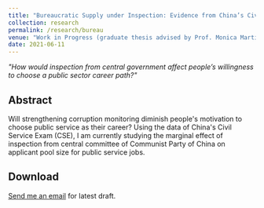 ```yaml
---
title: "Bureaucratic Supply under Inspection: Evidence from China’s Civil Service Exam"
collection: research
permalink: /research/bureau
venue: "Work in Progress (graduate thesis advised by Prof. Monica Martinez-Bravo)"
date: 2021-06-11
---
```


*"How would inspection from central government affect people’s willingness to choose a public sector career path?"*

Abstract
------
Will strengthening corruption monitoring diminish people's motivation to choose public service as their career? Using the data of China's Civil Service Exam (CSE), I am currently studying the marginal effect of inspection from central committee of Communist Party of China on applicant pool size for public service jobs.

Download
------
[Send me an email](hao.hu@cemfi.edu.es) for latest draft.
